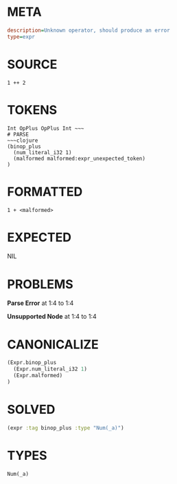 # META
~~~ini
description=Unknown operator, should produce an error
type=expr
~~~
# SOURCE
~~~roc
1 ++ 2
~~~
# TOKENS
~~~text
Int OpPlus OpPlus Int ~~~
# PARSE
~~~clojure
(binop_plus
  (num_literal_i32 1)
  (malformed malformed:expr_unexpected_token)
)
~~~
# FORMATTED
~~~roc
1 + <malformed>
~~~
# EXPECTED
NIL
# PROBLEMS
**Parse Error**
at 1:4 to 1:4

**Unsupported Node**
at 1:4 to 1:4

# CANONICALIZE
~~~clojure
(Expr.binop_plus
  (Expr.num_literal_i32 1)
  (Expr.malformed)
)
~~~
# SOLVED
~~~clojure
(expr :tag binop_plus :type "Num(_a)")
~~~
# TYPES
~~~roc
Num(_a)
~~~
